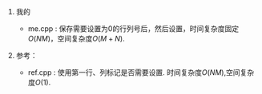 1. 我的
    - me.cpp : 保存需要设置为0的行列号后，然后设置，时间复杂度固定$O(NM)$，空间复杂度$O(M+N)$.
    
2. 参考：
    - ref.cpp : 使用第一行、列标记是否需要设置. 时间复杂度$O(NM)$,空间复杂度$O(1)$.

